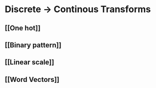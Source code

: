 # Discrete -> Continous Transforms

## [[One hot]]

## [[Binary pattern]]

## [[Linear scale]]

## [[Word Vectors]]